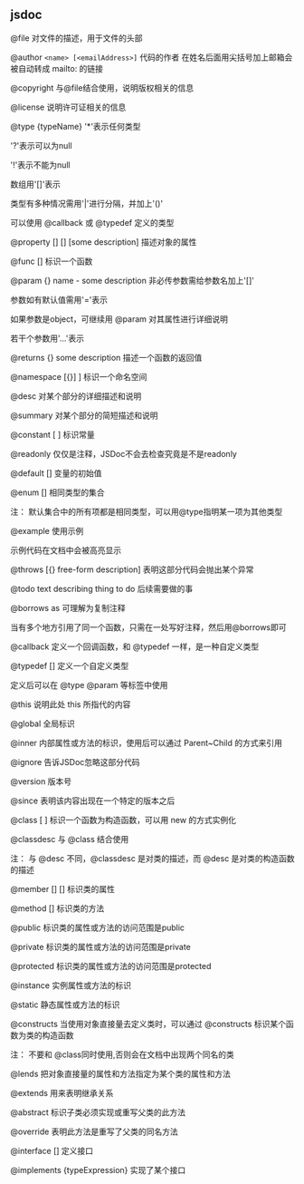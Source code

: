 ## jsdoc

@file
对文件的描述，用于文件的头部

@author `<name> [<emailAddress>]`
代码的作者
在姓名后面用尖括号加上邮箱会被自动转成 mailto: 的链接

@copyright <some copyright text>
与@file结合使用，说明版权相关的信息

@license <identifier>
说明许可证相关的信息

@type {typeName}
'*'表示任何类型

'?'表示可以为null

'!'表示不能为null

数组用'[]'表示

类型有多种情况需用'|'进行分隔，并加上'()'

可以使用 @callback 或 @typedef 定义的类型

@property [<type>] [<name>] [some description]
描述对象的属性

@func [<FunctionName>]
标识一个函数

@param {<type>} name - some description
非必传参数需给参数名加上'[]'

参数如有默认值需用'='表示

如果参数是object，可继续用 @param 对其属性进行详细说明

若干个参数用'...'表示

@returns {<type>} some description
描述一个函数的返回值

@namespace [{<type>}] <SomeName>]
标识一个命名空间

@desc <some description>
对某个部分的详细描述和说明

@summary <some description>
对某个部分的简短描述和说明

@constant [<type> <name>]
标识常量

@readonly
仅仅是注释，JSDoc不会去检查究竟是不是readonly

@default [<some value>]
变量的初始值

@enum [<type>]
相同类型的集合

注：
默认集合中的所有项都是相同类型，可以用@type指明某一项为其他类型

@example
使用示例

示例代码在文档中会被高亮显示

@throws [{<type>} free-form description]
表明这部分代码会抛出某个异常

@todo text describing thing to do
后续需要做的事

@borrows <that namepath> as <this namepath>
可理解为复制注释

当有多个地方引用了同一个函数，只需在一处写好注释，然后用@borrows即可

@callback <namepath>
定义一个回调函数，和 @typedef 一样，是一种自定义类型

@typedef [<type>] <namepath>
定义一个自定义类型

定义后可以在 @type @param 等标签中使用

@this
说明此处 this 所指代的内容

@global
全局标识

@inner
内部属性或方法的标识，使用后可以通过 Parent~Child 的方式来引用

@ignore
告诉JSDoc忽略这部分代码

@version
版本号

@since
表明该内容出现在一个特定的版本之后

@class [<type> <name>]
标识一个函数为构造函数，可以用 new 的方式实例化

@classdesc <some description>
与 @class 结合使用

注：
与 @desc 不同，@classdesc 是对类的描述，而 @desc 是对类的构造函数的描述

@member [<type>] [<name>]
标识类的属性

@method [<FunctionName>]
标识类的方法

@public
标识类的属性或方法的访问范围是public

@private
标识类的属性或方法的访问范围是private

@protected
标识类的属性或方法的访问范围是protected

@instance
实例属性或方法的标识

@static
静态属性或方法的标识

@constructs <name>
当使用对象直接量去定义类时，可以通过 @constructs 标识某个函数为类的构造函数

注：
不要和 @class同时使用,否则会在文档中出现两个同名的类

@lends <namepath>
把对象直接量的属性和方法指定为某个类的属性和方法

@extends <namepath>
用来表明继承关系

@abstract
标识子类必须实现或重写父类的此方法

@override
表明此方法是重写了父类的同名方法

@interface [<name>]
定义接口

@implements {typeExpression}
实现了某个接口
